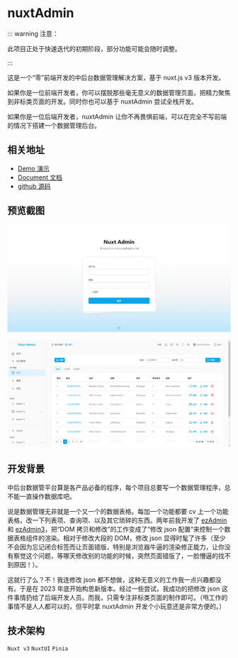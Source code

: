 # nuxtAdmin

::: warning 注意：

此项目正处于快速迭代的初期阶段，部分功能可能会随时调整。

:::

这是一个“零”前端开发的中后台数据管理解决方案，基于 nuxt.js v3 版本开发。

如果你是一位前端开发者，你可以摆脱那些毫无意义的数据管理页面，把精力聚焦到非标类页面的开发。同时你也可以基于 nuxtAdmin 尝试全栈开发。

如果你是一位后端开发者，nuxtAdmin 让你不再畏惧前端，可以在完全不写前端的情况下搭建一个数据管理后台。



## 相关地址

- [Demo 演示](https://nuxtAdmin.muyi.dev)
- [Document 文档](https://www.muyi.dev/open_source/nuxtAdmin/)
- [github 源码](https://github.com/NMTuan/nuxtAdmin)

## 预览截图

![image-20240327160522732](README/image-20240327160522732.png)

![image-20240327160536718](README/image-20240327160536718.png)

## 开发背景

中后台数据管平台算是各产品必备的程序，每个项目总要写一个数据管理程序，总不能一直操作数据库吧。

说是数据管理无非就是一个又一个的数据表格。每加一个功能都要 cv 上一个功能表格，改一下列表项、查询项、以及其它琐碎的东西。两年前我开发了 [ezAdmin](/open_source/ezAdmin) 和 [ezAdmin3](/open_source/ezAdmin3)，把“DOM 拷贝和修改”的工作变成了“修改 json 配置”来控制一个数据表格组件的渲染。相对于修改大段的 DOM，修改 json 显得时髦了许多（至少不会因为忘记闭合标签而让页面错版，特别是浏览器牛逼的渲染修正能力，让你没有察觉这个问题，等哪天修改别的功能的时候，突然页面错版了，一脸懵逼的找不到原因！）。

这就行了么？不！我连修改 json 都不想做，这种无意义的工作我一点兴趣都没有。于是在 2023 年底开始构思新版本。经过一些尝试，我成功的把修改 json 这件事情扔给了后端开发人员。而我，只需专注非标类页面的制作即可。（甩工作的事情不是人人都可以的，但平时拿 nuxtAdmin 开发个小玩意还是非常方便的。）



## 技术架构

`Nuxt v3` `NuxtUI` `Pinia`
